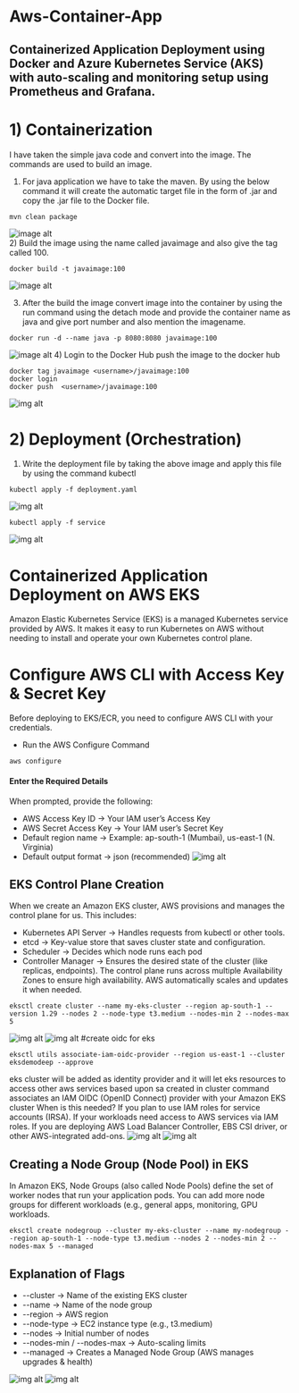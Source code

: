 # Aws-Container-App 

## Containerized Application Deployment using Docker and Azure Kubernetes Service (AKS) with auto-scaling and monitoring setup using Prometheus and Grafana.

# 1) Containerization 
I have taken the simple java code and convert into the image. The commands are used to build an image. 
1) For java application we have to take the maven. By using the below command it will create the automatic target file in the form of .jar and copy the .jar file to the Docker file.
```
mvn clean package
```
![image alt](https://github.com/pavithra-dev2003/aws-container-app/blob/main/Screenshot%202025-09-13%20235118.png?raw=true)  
2) Build the image using the name called javaimage and also give the tag called 100.
```
docker build -t javaimage:100
```
![image alt](https://github.com/pavithra-dev2003/aws-container-app/blob/main/Screenshot%202025-09-14%20000751.png?raw=true)

3) After the build the image convert image into the container by using the run command using the detach mode and provide the container name as java and give port number and also mention the imagename.
```
docker run -d --name java -p 8080:8080 javaimage:100
```
![image alt](https://github.com/pavithra-dev2003/aws-container-app/blob/main/Screenshot%202025-09-14%20000904.png?raw=true)
4) Login to the Docker Hub push the image to the docker hub
```
docker tag javaimage <username>/javaimage:100
docker login
docker push  <username>/javaimage:100
```
![img alt](https://github.com/pavithra-dev2003/aws-container-app/blob/main/Screenshot%202025-09-14%20005155.png?raw=true)
# 2) Deployment (Orchestration) 
1) Write the deployment file by taking the above image and apply this file by using the command kubectl
```
kubectl apply -f deployment.yaml
```
![img alt](https://github.com/pavithra-dev2003/aws-container-app/blob/main/Screenshot%202025-09-14%20115343.png?raw=true)
```
kubectl apply -f service
```
![img alt](https://github.com/pavithra-dev2003/aws-container-app/blob/main/Screenshot%202025-09-14%20151414.png?raw=true) 

# Containerized Application Deployment on AWS EKS
Amazon Elastic Kubernetes Service (EKS) is a managed Kubernetes service provided by AWS. It makes it easy to run Kubernetes on AWS without needing to install and operate your own Kubernetes control plane.
# Configure AWS CLI with Access Key & Secret Key
Before deploying to EKS/ECR, you need to configure AWS CLI with your credentials.
* Run the AWS Configure Command
```
aws configure
```
#### Enter the Required Details
When prompted, provide the following:

* AWS Access Key ID → Your IAM user’s Access Key
* AWS Secret Access Key → Your IAM user’s Secret Key
* Default region name → Example: ap-south-1 (Mumbai), us-east-1 (N. Virginia)
* Default output format → json (recommended)
![img alt](https://github.com/pavithra-dev2003/aws-container-app/blob/main/Screenshot%202025-09-18%20140036.png?raw=true)

## EKS Control Plane Creation
When we create an Amazon EKS cluster, AWS provisions and manages the control plane for us.
This includes:
* Kubernetes API Server → Handles requests from kubectl or other tools.
* etcd → Key-value store that saves cluster state and configuration.
* Scheduler → Decides which node runs each pod
* Controller Manager → Ensures the desired state of the cluster (like replicas, endpoints).
The control plane runs across multiple Availability Zones to ensure high availability. AWS automatically scales and updates it when needed.
```
eksctl create cluster --name my-eks-cluster --region ap-south-1 --version 1.29 --nodes 2 --node-type t3.medium --nodes-min 2 --nodes-max 5
```
![img alt](https://github.com/pavithra-dev2003/aws-container-app/blob/main/Screenshot%202025-09-18%20140036.png?raw=true)
![img alt](https://github.com/pavithra-dev2003/aws-container-app/blob/main/Screenshot%202025-09-18%20142516.png?raw=true)
#create oidc for eks
```
eksctl utils associate-iam-oidc-provider --region us-east-1 --cluster eksdemodeep --approve
```
eks cluster will be added as identity provider and it will let eks resources to access other aws services based upon sa created in cluster
command associates an IAM OIDC (OpenID Connect) provider with your Amazon EKS cluster
When is this needed?
If you plan to use IAM roles for service accounts (IRSA).
If your workloads need access to AWS services via IAM roles.
If you are deploying AWS Load Balancer Controller, EBS CSI driver, or other AWS-integrated add-ons.
![img alt](https://github.com/pavithra-dev2003/aws-container-app/blob/main/Screenshot%202025-09-18%20141835.png?raw=true)
![img alt](https://github.com/pavithra-dev2003/aws-container-app/blob/main/Screenshot%202025-09-18%20142040.png?raw=true)

## Creating a Node Group (Node Pool) in EKS

In Amazon EKS, Node Groups (also called Node Pools) define the set of worker nodes that run your application pods. You can add more node groups for different workloads (e.g., general apps, monitoring, GPU workloads.
```
eksctl create nodegroup --cluster my-eks-cluster --name my-nodegroup --region ap-south-1 --node-type t3.medium --nodes 2 --nodes-min 2 --nodes-max 5 --managed
```
## Explanation of Flags
* --cluster → Name of the existing EKS cluster
* --name → Name of the node group
* --region → AWS region
* --node-type → EC2 instance type (e.g., t3.medium)
* --nodes → Initial number of nodes
* --nodes-min / --nodes-max → Auto-scaling limits
* --managed → Creates a Managed Node Group (AWS manages upgrades & health)

![img alt](https://github.com/pavithra-dev2003/aws-container-app/blob/main/Screenshot%202025-09-18%20153315.png?raw=true)
![img alt]()





















